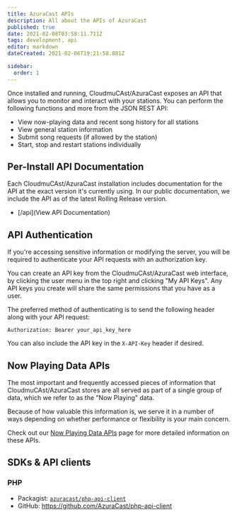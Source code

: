 ```yaml
---
title: AzuraCast APIs
description: All about the APIs of AzuraCast
published: true
date: 2021-02-08T03:58:11.711Z
tags: development, api
editor: markdown
dateCreated: 2021-02-06T19:21:58.881Z

sidebar:
  order: 1
---
```


Once installed and running, CloudmuCAst/AzuraCast exposes an API that allows you to monitor and interact with your stations. You can perform the following functions and more from the JSON REST API:

- View now-playing data and recent song history for all stations
- View general station information
- Submit song requests (if allowed by the station)
- Start, stop and restart stations individually

## Per-Install API Documentation

Each CloudmuCAst/AzuraCast installation includes documentation for the API at the exact version it's currently using. In our public documentation, we include the API as of the latest Rolling Release version.

- [/api](View API Documentation)

## API Authentication

If you're accessing sensitive information or modifying the server, you will be required to authenticate your API requests with an authorization key.

You can create an API key from the CloudmuCAst/AzuraCast web interface, by clicking the user menu in the top right and clicking "My API Keys". Any API keys you create will share the same permissions that you have as a user.

The preferred method of authenticating is to send the following header along with your API request:

```
Authorization: Bearer your_api_key_here
```

You can also include the API key in the `X-API-Key` header if desired.

## Now Playing Data APIs

The most important and frequently accessed pieces of information that CloudmuCAst/AzuraCast stores are all served as part of a single group of data, which we refer to as the "Now Playing" data.

Because of how valuable this information is, we serve it in a number of ways depending on whether performance or flexibility is your main concern.

Check out our [Now Playing Data APIs](/docs/developers/now-playing-data) page for more detailed information on these APIs.

## SDKs & API clients

### PHP
  - Packagist: [`azuracast/php-api-client`](https://packagist.org/packages/azuracast/php-api-client)
  - GitHub: https://github.com/AzuraCast/php-api-client
